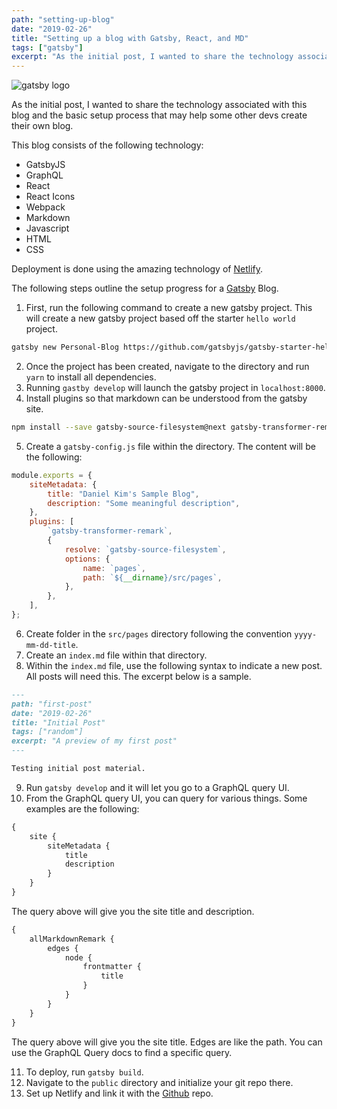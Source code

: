 ```yaml
---
path: "setting-up-blog"
date: "2019-02-26"
title: "Setting up a blog with Gatsby, React, and MD"
tags: ["gatsby"]
excerpt: "As the initial post, I wanted to share the technology associated with this blog and the basic setup process that may help some other devs create their own blog."
---
```


![gatsby logo][gatsby-logo]

As the initial post, I wanted to share the technology associated with this blog and the basic setup process that may help some other devs create their own blog.

This blog consists of the following technology:

-   GatsbyJS
-   GraphQL
-   React
-   React Icons
-   Webpack
-   Markdown
-   Javascript
-   HTML
-   CSS

Deployment is done using the amazing technology of [Netlify](https://www.netlify.com).

The following steps outline the setup progress for a [Gatsby](https://www.gatsbyjs.org) Blog.

1. First, run the following command to create a new gatsby project. This will create a new gatsby project based off the starter `hello world` project.

```bash
gatsby new Personal-Blog https://github.com/gatsbyjs/gatsby-starter-hello-world
```

2. Once the project has been created, navigate to the directory and run `yarn` to install all dependencies.
3. Running `gastby develop` will launch the gatsby project in `localhost:8000`.
4. Install plugins so that markdown can be understood from the gatsby site.

```bash
npm install --save gatsby-source-filesystem@next gatsby-transformer-remark@next
```

5. Create a `gatsby-config.js` file within the directory. The content will be the following:

```javascript
module.exports = {
    siteMetadata: {
        title: "Daniel Kim's Sample Blog",
        description: "Some meaningful description",
    },
    plugins: [
        `gatsby-transformer-remark`,
        {
            resolve: `gatsby-source-filesystem`,
            options: {
                name: `pages`,
                path: `${__dirname}/src/pages`,
            },
        },
    ],
};
```

6. Create folder in the `src/pages` directory following the convention `yyyy-mm-dd-title`.
7. Create an `index.md` file within that directory.
8. Within the `index.md` file, use the following syntax to indicate a new post. All posts will need this. The excerpt below is a sample.

```markdown
---
path: "first-post"
date: "2019-02-26"
title: "Initial Post"
tags: ["random"]
excerpt: "A preview of my first post"
---

Testing initial post material.
```

9. Run `gatsby develop` and it will let you go to a GraphQL query UI.
10. From the GraphQL query UI, you can query for various things. Some examples are the following:

```graphql
{
    site {
        siteMetadata {
            title
            description
        }
    }
}
```

The query above will give you the site title and description.

```graphql
{
    allMarkdownRemark {
        edges {
            node {
                frontmatter {
                    title
                }
            }
        }
    }
}
```

The query above will give you the site title. Edges are like the path. You can use the GraphQL Query docs to find a specific query.

11. To deploy, run `gatsby build`.
12. Navigate to the `public` directory and initialize your git repo there.
13. Set up Netlify and link it with the [Github](https://www.github.com) repo.

[gatsby-logo]: https://www.danielkim.io/assets/blog_assets/blog-1.jpg#poster
